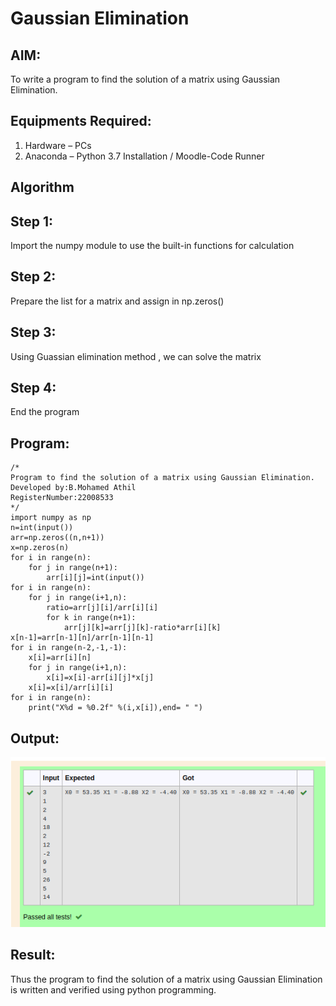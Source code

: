 # Gaussian Elimination

## AIM:
To write a program to find the solution of a matrix using Gaussian Elimination.

## Equipments Required:
1. Hardware – PCs
2. Anaconda – Python 3.7 Installation / Moodle-Code Runner

## Algorithm
## Step 1:
Import the numpy module to use the built-in functions for calculation

## Step 2:
Prepare the list for a matrix and assign in np.zeros()

## Step 3:
Using Guassian elimination method , we can solve the matrix

## Step 4:
End the program

## Program:
```
/*
Program to find the solution of a matrix using Gaussian Elimination.
Developed by:B.Mohamed Athil
RegisterNumber:22008533
*/
import numpy as np
n=int(input())
arr=np.zeros((n,n+1))
x=np.zeros(n)
for i in range(n):
    for j in range(n+1):
        arr[i][j]=int(input())
for i in range(n):
    for j in range(i+1,n):
        ratio=arr[j][i]/arr[i][i]
        for k in range(n+1):
            arr[j][k]=arr[j][k]-ratio*arr[i][k]
x[n-1]=arr[n-1][n]/arr[n-1][n-1]
for i in range(n-2,-1,-1):
    x[i]=arr[i][n]
    for j in range(i+1,n):
        x[i]=x[i]-arr[i][j]*x[j]
    x[i]=x[i]/arr[i][i]
for i in range(n):
    print("X%d = %0.2f" %(i,x[i]),end= " ")

```

## Output:
![gaussian elimination](/Screenshot%20from%202023-01-21%2011-44-01.png)


## Result:
Thus the program to find the solution of a matrix using Gaussian Elimination is written and verified using python programming.

